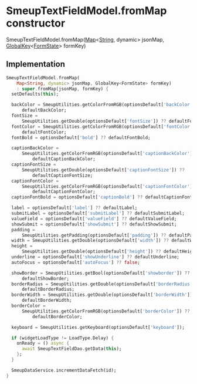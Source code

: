 


# SmeupTextFieldModel.fromMap constructor







SmeupTextFieldModel.fromMap([Map](https://api.flutter.dev/flutter/dart-core/Map-class.html)&lt;[String](https://api.flutter.dev/flutter/dart-core/String-class.html), dynamic> jsonMap, [GlobalKey](https://api.flutter.dev/flutter/widgets/GlobalKey-class.html)&lt;[FormState](https://api.flutter.dev/flutter/widgets/FormState-class.html)> formKey)





## Implementation

```dart
SmeupTextFieldModel.fromMap(
    Map<String, dynamic> jsonMap, GlobalKey<FormState> formKey)
    : super.fromMap(jsonMap, formKey) {
  setDefaults(this);

  backColor = SmeupUtilities.getColorFromRGB(optionsDefault['backColor']) ??
      defaultBackColor;
  fontSize =
      SmeupUtilities.getDouble(optionsDefault['fontSize']) ?? defaultFontSize;
  fontColor = SmeupUtilities.getColorFromRGB(optionsDefault['fontColor']) ??
      defaultFontColor;
  fontBold = optionsDefault['bold'] ?? defaultFontBold;

  captionBackColor =
      SmeupUtilities.getColorFromRGB(optionsDefault['captionBackColor']) ??
          defaultCaptionBackColor;
  captionFontSize =
      SmeupUtilities.getDouble(optionsDefault['captionFontSize']) ??
          defaultCaptionFontSize;
  captionFontColor =
      SmeupUtilities.getColorFromRGB(optionsDefault['captionFontColor']) ??
          defaultCaptionFontColor;
  captionFontBold = optionsDefault['captionBold'] ?? defaultCaptionFontBold;

  label = optionsDefault['label'] ?? defaultLabel;
  submitLabel = optionsDefault['submitLabel'] ?? defaultSubmitLabel;
  valueField = optionsDefault['valueField'] ?? defaultValueField;
  showSubmit = optionsDefault['showSubmit'] ?? defaultShowSubmit;
  padding =
      SmeupUtilities.getPadding(optionsDefault['padding']) ?? defaultPadding;
  width = SmeupUtilities.getDouble(optionsDefault['width']) ?? defaultWidth;
  height =
      SmeupUtilities.getDouble(optionsDefault['height']) ?? defaultHeight;
  underline = optionsDefault['showUnderline'] ?? defaultUnderline;
  autoFocus = optionsDefault['autoFocus'] ?? false;

  showBorder = SmeupUtilities.getBool(optionsDefault['showborder']) ??
      defaultShowBorder;
  borderRadius = SmeupUtilities.getDouble(optionsDefault['borderRadius']) ??
      defaultBorderRadius;
  borderWidth = SmeupUtilities.getDouble(optionsDefault['borderWidth']) ??
      defaultBorderWidth;
  borderColor =
      SmeupUtilities.getColorFromRGB(optionsDefault['borderColor']) ??
          defaultBorderColor;

  keyboard = SmeupUtilities.getKeyboard(optionsDefault['keyboard']);

  if (widgetLoadType != LoadType.Delay) {
    onReady = () async {
      await SmeupTextFieldDao.getData(this);
    };
  }

  SmeupDataService.incrementDataFetch(id);
}
```







